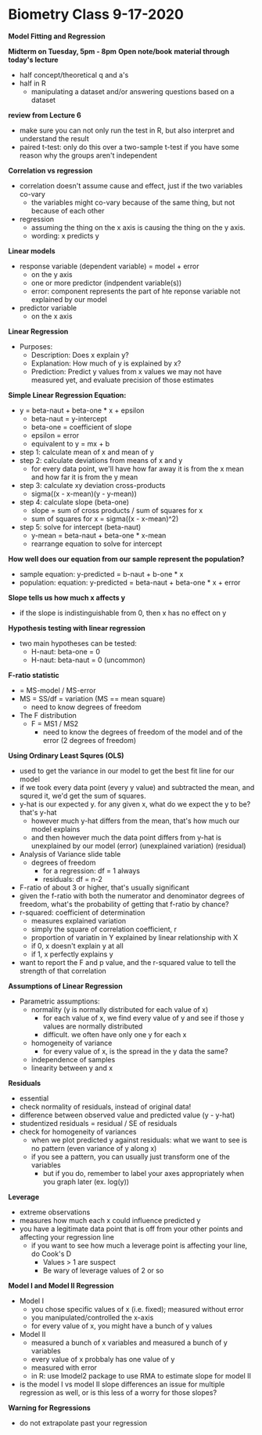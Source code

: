 # Biometry Class 9-17-2020

**Model Fitting and Regression**

**Midterm on Tuesday, 5pm - 8pm**
**Open note/book**
**material through today's lecture**

- half concept/theoretical q and a's
- half in R
  - manipulating a dataset and/or answering questions based on a dataset
  
**review from Lecture 6**
- make sure you can not only run the test in R, but also interpret and understand the result
- paired t-test: only do this over a two-sample t-test if you have some reason why the groups aren't independent

**Correlation vs regression**
- correlation doesn't assume cause and effect, just if the two variables co-vary
  - the variables might co-vary because of the same thing, but not because of each other
- regression
  - assuming the thing on the x axis is causing the thing on the y axis.
  - wording: x predicts y

**Linear models**
- response variable (dependent variable) = model + error
  - on the y axis
  - one or more predictor (indpendent variable(s))
  - error: component represents the part of hte reponse variable not explained by our model
- predictor variable
  - on the x axis

**Linear Regression**
- Purposes:
  - Description: Does x explain y?
  - Explanation: How much of y is explained by x?
  - Prediction: Predict y values from x values we may not have measured yet, and evaluate precision of those estimates

**Simple Linear Regression Equation:**
- y = beta-naut + beta-one * x + epsilon
  - beta-naut = y-intercept
  - beta-one = coefficient of slope
  - epsilon = error
  - equivalent to y = mx + b
- step 1: calculate mean of x and mean of y
- step 2: calculate deviations from means of x and y
  - for every data point, we'll have how far away it is from the x mean and how far it is from the y mean
- step 3: calculate xy deviation cross-products
  - sigma((x - x-mean)(y - y-mean))
- step 4: calculate slope (beta-one)
  - slope = sum of cross products / sum of squares for x
  - sum of squares for x = sigma((x - x-mean)^2)
- step 5: solve for intercept (beta-naut)
  - y-mean = beta-naut + beta-one * x-mean
  - rearrange equation to solve for intercept

**How well does our equation from our sample represent the population?**
- sample equation: y-predicted = b-naut + b-one * x
- population: equation: y-predicted = beta-naut + beta-one * x + error

**Slope tells us how much x affects y**
- if the slope is indistinguishable from 0, then x has no effect on y

**Hypothesis testing with linear regression**
- two main hypotheses can be tested:
  - H-naut: beta-one = 0
  - H-naut: beta-naut = 0 (uncommon)

**F-ratio statistic**
- = MS-model / MS-error
- MS = SS/df = variation (MS == mean square)
  - need to know degrees of freedom
- The F distribution
  - F = MS1 / MS2
    - need to know the degrees of freedom of the model and of the error (2 degrees of freedom)

**Using Ordinary Least Squres (OLS)**
- used to get the variance in our model to get the best fit line for our model
- if we took every data point (every y value) and subtracted the mean, and squred it, we'd get the sum of squares.
- y-hat is our expected y. for any given x, what do we expect the y to be? that's y-hat
  - however much y-hat differs from the mean, that's how much our model explains
  - and then however much the data point differs from y-hat is unexplained by our model (error) (unexplained variation) (residual)
- Analysis of Variance slide table
  - degrees of freedom
    - for a regression: df = 1 always
    - residuals: df = n-2
- F-ratio of about 3 or higher, that's usually significant
- given the f-ratio with both the numerator and denominator degrees of freedom, what's the probability of getting that f-ratio by chance? 
- r-squared: coefficient of determination
  - measures explained variation
  - simply the square of correlation coefficient, r
  - proportion of variatin in Y explained by linear relationship with X
  - if 0, x doesn't explain y at all
  - if 1, x perfectly explains y
- want to report the F and p value, and the r-squared value to tell the strength of that correlation

**Assumptions of Linear Regression**
- Parametric assumptions:
  - normality (y is normally distributed for each value of x)
    - for each value of x, we find every value of y and see if those y values are normally distributed
    - difficult. we often have only one y for each x
  - homogeneity of variance
    - for every value of x, is the spread in the y data the same?
  - independence of samples
  - linearity between y and x

**Residuals**
- essential
- check normality of residuals, instead of original data!
- difference between observed value and predicted value (y - y-hat)
- studentized residuals = residual / SE of residuals
- check for homogeneity of variances
  - when we plot predicted  y against residuals: what we want to see is no pattern (even variance of y along x)
  - if you see a pattern, you can usually just transform one of the variables
    - but if you do, remember to label your axes appropriately when you graph later (ex. log(y))
  
**Leverage**
- extreme observations
- measures how much each x could influence predicted y
- you have a legitimate data point that is off from your other points and affecting your regression line
  - if you want to see how much a leverage point is affecting your line, do Cook's D
    - Values > 1 are suspect
    - Be wary of leverage values of 2 or so

**Model I and Model II Regression**
- Model I
  - you chose specific values of x (i.e. fixed); measured without error
  - you manipulated/controlled the x-axis
  - for every value of x, you might have a bunch of y values
- Model II
  - measured a bunch of x variables and measured a bunch of y variables
  - every value of x probbaly has one value of y
  - measured with error
  - in R: use lmodel2 package to use RMA to estimate slope for model II
- is the model I vs model II slope differences an issue for multiple regression as well, or is this less of a worry for those slopes?

**Warning for Regressions**
- do not extrapolate past your regression

